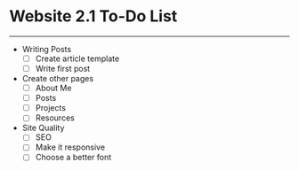 # Website 2.1 To-Do List

---

- Writing Posts
  - [ ] Create article template
  - [ ] Write first post

- Create other pages
  - [ ] About Me 
  - [ ] Posts 
  - [ ] Projects 
  - [ ] Resources 

- Site Quality
  - [ ] SEO
  - [ ] Make it responsive
  - [ ] Choose a better font
